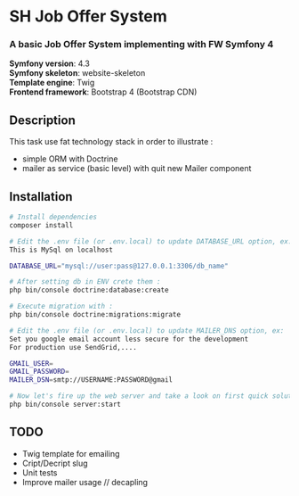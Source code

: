 # SH Job Offer System

### A basic Job Offer System implementing with FW Symfony 4


__Symfony version__: 4.3  
__Symfony skeleton__: website-skeleton  
__Template engine__: Twig  
__Frontend framework__: Bootstrap 4 (Bootstrap CDN)

## Description
This task use fat technology stack in order to illustrate :
- simple ORM with Doctrine
- mailer as service (basic level) with quit new Mailer component



## Installation

``` bash
# Install dependencies
composer install

# Edit the .env file (or .env.local) to update DATABASE_URL option, ex:
This is MySql on localhost

DATABASE_URL="mysql://user:pass@127.0.0.1:3306/db_name"

# After setting db in ENV crete them :
php bin/console doctrine:database:create

# Execute migration with :
php bin/console doctrine:migrations:migrate

# Edit the .env file (or .env.local) to update MAILER_DNS option, ex:
Set you google email account less secure for the development
For production use SendGrid,.... 

GMAIL_USER=
GMAIL_PASSWORD=
MAILER_DSN=smtp://USERNAME:PASSWORD@gmail

# Now let's fire up the web server and take a look on first quick solution:
php bin/console server:start

```
## TODO
- Twig template for emailing 
- Cript/Decript slug
- Unit tests
- Improve mailer usage // decapling